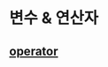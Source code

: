 # 변수 & 연산자

## [operator](https://github.com/100SeongJun/JS/blob/main/step02_data/operator_lab03.html)

